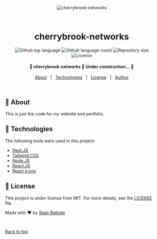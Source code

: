 <div align="center" id="top"> 
  <img src="./.github/app.gif" alt="cherrybrook-networks" />

&#xa0;

  <!-- <a href="https://cherrybrook-networks.netlify.app">Demo</a> -->
</div>

<h1 align="center">cherrybrook-networks</h1>

<p align="center">
  <img alt="Github top language" src="https://img.shields.io/github/languages/top/sbalbale/cherrybrook-networks?color=56BEB8">

  <img alt="Github language count" src="https://img.shields.io/github/languages/count/sbalbale/cherrybrook-networks?color=56BEB8">

  <img alt="Repository size" src="https://img.shields.io/github/repo-size/sbalbale/cherrybrook-networks?color=56BEB8">

  <img alt="License" src="https://img.shields.io/github/license/sbalbale/cherrybrook-networks?color=56BEB8">

  <!-- <img alt="Github issues" src="https://img.shields.io/github/issues/sbalbale/cherrybrook-networks?color=56BEB8" /> -->

  <!-- <img alt="Github forks" src="https://img.shields.io/github/forks/sbalbale/cherrybrook-networks?color=56BEB8" /> -->

  <!-- <img alt="Github stars" src="https://img.shields.io/github/stars/sbalbale/cherrybrook-networks?color=56BEB8" /> -->
</p>

<!-- Status -->

<h4 align="center"> 
	🚧  cherrybrook-networks 🚀 Under construction...  🚧
</h4>

<!-- <hr> -->

<p align="center">
  <a href="#dart-about">About</a> &#xa0; | &#xa0; 
  <a href="#rocket-technologies">Technologies</a> &#xa0; | &#xa0;
  <a href="#memo-license">License</a> &#xa0; | &#xa0;
  <a href="https://github.com/sbalbale" target="_blank">Author</a>
</p>

<br>

## :dart: About

This is just the code for my website and portfolio.

## :rocket: Technologies

The following tools were used in this project:

- [Next.JS](https://nextjs.org/)
- [Tailwind CSS](https://tailwindcss.com/)
- [Node.JS](https://nodejs.org/)
- [React.JS](https://reactjs.org/)
- [React Icons](https://react-icons.github.io/react-icons)

## :memo: License

This project is under license from MIT. For more details, see the [LICENSE](LICENSE.md) file.

Made with :heart: by <a href="https://github.com/sbalbale" target="_blank">Sean Balbale</a>

&#xa0;

<a href="#top">Back to top</a>
